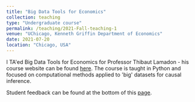 ```yaml
---
title: "Big Data Tools for Economics"
collection: teaching
type: "Undergraduate course"
permalink: /teaching/2021-Fall-teaching-1
venue: "UChicago, Kenneth Griffin Department of Economics"
date: 2021-07-20
location: "Chicago, USA"
---
```


I TA'ed Big Data Tools for Economics for Professor Thibaut Lamadon - his course website can be found 
[here](http://econ21340.lamadon.com/). The course is taught in Python and focused 
on computational methods applied to 'big' datasets for causal inference.

Student feedback can be found at the bottom of this [page](http://EdJeeOnGitHub.github.io/files/teaching-reviews/2021-big-data-in-econ.pdf).